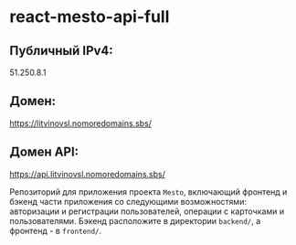 # react-mesto-api-full

## Публичный IPv4:
51.250.8.1

## Домен:
https://litvinovsl.nomoredomains.sbs/

## Домен API:
https://api.litvinovsl.nomoredomains.sbs/

Репозиторий для приложения проекта `Mesto`, включающий фронтенд и бэкенд части приложения со следующими возможностями: авторизации и регистрации пользователей, операции с карточками и пользователями. Бэкенд расположите в директории `backend/`, а фронтенд - в `frontend/`. 

